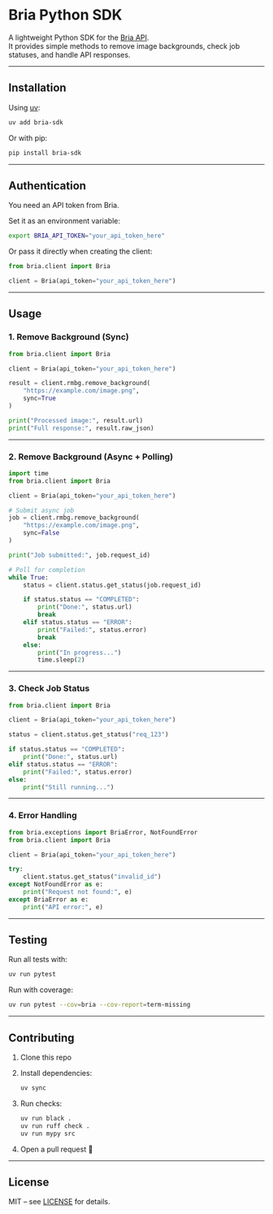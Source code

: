 # Bria Python SDK

A lightweight Python SDK for the [Bria API](https://bria.ai).  
It provides simple methods to remove image backgrounds, check job statuses, and handle API responses.

---

## Installation

Using [uv](https://docs.astral.sh/uv/):

```bash
uv add bria-sdk
```

Or with pip:

```bash
pip install bria-sdk
```

---

## Authentication

You need an API token from Bria.

Set it as an environment variable:

```bash
export BRIA_API_TOKEN="your_api_token_here"
```

Or pass it directly when creating the client:

```python
from bria.client import Bria

client = Bria(api_token="your_api_token_here")
```

---

## Usage

### 1. Remove Background (Sync)

```python
from bria.client import Bria

client = Bria(api_token="your_api_token_here")

result = client.rmbg.remove_background(
    "https://example.com/image.png",
    sync=True
)

print("Processed image:", result.url)
print("Full response:", result.raw_json)
```

---

### 2. Remove Background (Async + Polling)

```python
import time
from bria.client import Bria

client = Bria(api_token="your_api_token_here")

# Submit async job
job = client.rmbg.remove_background(
    "https://example.com/image.png",
    sync=False
)

print("Job submitted:", job.request_id)

# Poll for completion
while True:
    status = client.status.get_status(job.request_id)

    if status.status == "COMPLETED":
        print("Done:", status.url)
        break
    elif status.status == "ERROR":
        print("Failed:", status.error)
        break
    else:
        print("In progress...")
        time.sleep(2)
```

---

### 3. Check Job Status

```python
from bria.client import Bria

client = Bria(api_token="your_api_token_here")

status = client.status.get_status("req_123")

if status.status == "COMPLETED":
    print("Done:", status.url)
elif status.status == "ERROR":
    print("Failed:", status.error)
else:
    print("Still running...")
```

---

### 4. Error Handling

```python
from bria.exceptions import BriaError, NotFoundError
from bria.client import Bria

client = Bria(api_token="your_api_token_here")

try:
    client.status.get_status("invalid_id")
except NotFoundError as e:
    print("Request not found:", e)
except BriaError as e:
    print("API error:", e)
```

---

## Testing

Run all tests with:

```bash
uv run pytest
```

Run with coverage:

```bash
uv run pytest --cov=bria --cov-report=term-missing
```

---

## Contributing

1. Clone this repo  
2. Install dependencies:

   ```bash
   uv sync
   ```

3. Run checks:

   ```bash
   uv run black .
   uv run ruff check .
   uv run mypy src
   ```

4. Open a pull request 🎉

---

## License

MIT – see [LICENSE](LICENSE) for details.
